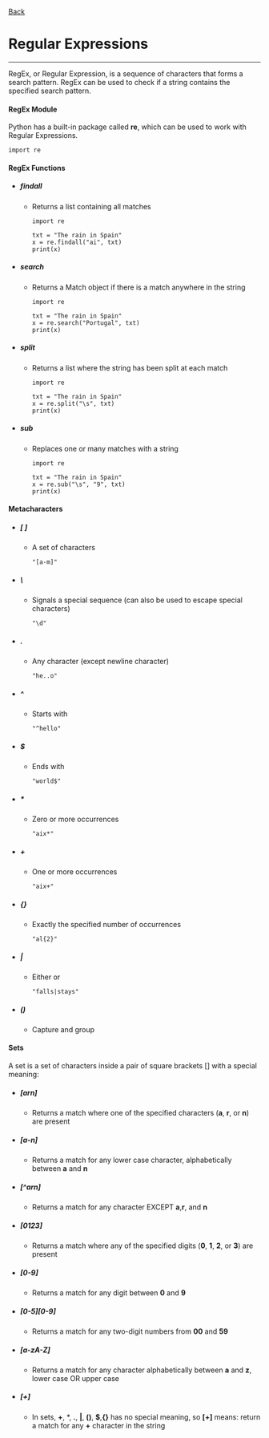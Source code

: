 [Back](/main/basic.md)

# Regular Expressions
---

RegEx, or Regular Expression, is a sequence of characters that forms a search pattern.
RegEx can be used to check if a string contains the specified search pattern.

#### RegEx Module
Python has a built-in package called **re**, which can be used to work with Regular Expressions.
~~~~
import re 
~~~~

#### RegEx Functions
- ##### findall
  - Returns a list containing all matches
    ~~~~
    import re

    txt = "The rain in Spain"
    x = re.findall("ai", txt)
    print(x)
    ~~~~
- ##### search
  - Returns a Match object if there is a match anywhere in the string
    ~~~~
    import re

    txt = "The rain in Spain"
    x = re.search("Portugal", txt)
    print(x) 
    ~~~~
- ##### split
  - Returns a list where the string has been split at each match 
    ~~~~
    import re

    txt = "The rain in Spain"
    x = re.split("\s", txt)
    print(x) 
    ~~~~
- ##### sub
  - Replaces one or many matches with a string
    ~~~~
    import re

    txt = "The rain in Spain"
    x = re.sub("\s", "9", txt)
    print(x) 
    ~~~~

#### Metacharacters
- ##### [ ]
  - A set of characters
    ~~~~
    "[a-m]"
    ~~~~
- ##### \
  - Signals a special sequence (can also be used to escape special characters)
    ~~~~
    "\d"
    ~~~~
- ##### .
  - Any character (except newline character)
    ~~~~
    "he..o"
    ~~~~
- ##### ^
  - Starts with
    ~~~~
    "^hello"
    ~~~~
- ##### $
  - Ends with
    ~~~~    
    "world$"
    ~~~~
- ##### *
  - Zero or more occurrences
    ~~~~
    "aix*"
    ~~~~
- ##### +
  - One or more occurrences
    ~~~~
    "aix+"
    ~~~~
- ##### {}
  - Exactly the specified number of occurrences
    ~~~~
    "al{2}"
    ~~~~
- ##### |
  - Either or
    ~~~~
    "falls|stays"
    ~~~~
- ##### ()
  - Capture and group

#### Sets
A set is a set of characters inside a pair of square brackets [] with a special meaning:
- ##### [arn]
  - Returns a match where one of the specified characters (**a**, **r**, or **n**) are present
- ##### [a-n]
  - Returns a match for any lower case character, alphabetically between **a** and **n**
- ##### [^arn]
  - Returns a match for any character EXCEPT **a**,**r**, and **n**
- ##### [0123]
  - Returns a match where any of the specified digits (**0**, **1**, **2**, or **3**) are present
- ##### [0-9]
  - Returns a match for any digit between **0** and **9**
- ##### [0-5][0-9]
  - Returns a match for any two-digit numbers from **00** and **59**
- ##### [a-zA-Z]
  - Returns a match for any character alphabetically between **a** and **z**, lower case OR upper case
- ##### [+]
  - In sets, **+**, *, **.**, **|**, **()**, **$**,**{}** has no special meaning, so **[+]** means: return a match for any **+** character in the string
